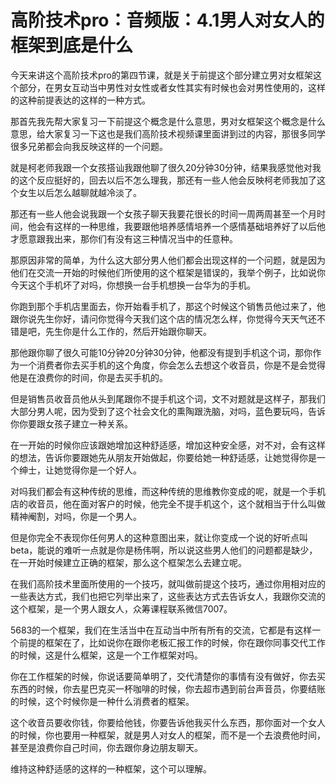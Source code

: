 # 高阶技术pro：音频版：4.1男人对女人的框架到底是什么

今天来讲这个高阶技术pro的第四节课，就是关于前提这个部分建立男对女框架这个部分，在男女互动当中男性对女性或者女性其实有时候也会对男性使用的，这样的这种前提表达的这样的一种方式。

那首先我先帮大家复习一下前提这个概念是什么意思，男对女框架这个概念是什么意思，给大家复习一下这也是我们高阶技术视频课里面讲到过的内容，那很多同学很多兄弟都会向我反映这样的一个问题。

就是柯老师我跟一个女孩搭讪我跟他聊了很久20分钟30分钟，结果我感觉他对我的这个反应挺好的，回去以后不怎么理我，那还有一些人他会反映柯老师我加了这个女生以后怎么越聊就越冷淡了。

那还有一些人他会说我跟一个女孩子聊天我要花很长的时间一周两周甚至一个月时间，他会有这样的一种思维，我要跟他培养感情培养一个感情基础培养好了以后他才愿意跟我出来，那你们有没有这三种情况当中的任意种。

那原因非常的简单，为什么这大部分男人他们都会出现这样的一个问题，就是因为他们在交流一开始的时候他们所使用的这个框架是错误的，我举个例子，比如说你今天这个手机坏了对吗，你想换一台手机想换一台华为的手机。

你跑到那个手机店里面去，你开始看手机了，那这个时候这个销售员他过来了，他跟你说先生你好，请问你觉得今天我们这个店的情况怎么样，你觉得今天天气还不错是吧，先生你是什么工作的，然后开始跟你聊天。

那他跟你聊了很久可能10分钟20分钟30分钟，他都没有提到手机这个词，那你作为一个消费者你去买手机的这个角度，你会怎么去想这个收音员，你是不是会觉得他是在浪费你的时间，你是去买手机的。

但是销售员收音员他从头到尾跟你不提手机这个词，文不对题就是这样子，那我们大部分男人呢，因为受到了这个社会文化的熏陶跟洗脑，对吗，蓝色要玩吗，告诉你你要跟女孩子建立一种关系。

在一开始的时候你应该跟她增加这种舒适感，增加这种安全感，对不对，会有这样的想法，告诉你要跟她先从朋友开始做起，你要给她一种舒适感，让她觉得你是一个绅士，让她觉得你是一个好人。

对吗我们都会有这种传统的思维，而这种传统的思维教你变成的呢，就是一个手机店的收音员，他在面对客户的时候，他完全不提手机这个，这个就相当于什么叫做精神阉割，对吗，你是一个男人。

但是你完全不表现你任何男人的这种意图出来，就让你变成一个说的好听点叫beta，能说的难听一点就是你是杨伟啊，所以说这些男人他们的问题都是缺少，在一开始时候建立正确的框架，那么这个框架怎么去建立呢。

在我们高阶技术里面所使用的一个技巧，就叫做前提这个技巧，通过你用相对应的一些表达方式，我们也把它列举出来了，这些表达方式去告诉女人，我跟你交流的这个框架，是一个男人跟女人，众筹课程联系微信7007。

5683的一个框架，我们在生活当中在互动当中所有所有的交流，它都是有这样一个前提的框架在了，比如说你在跟你老板汇报工作的时候，你在跟你同事交代工作的时候，这是什么框架，这是一个工作框架对吗。

你在工作框架的时候，你说话要简单明了，交代清楚你的事情有没有做好，你去买东西的时候，你去星巴克买一杯咖啡的时候，你去超市遇到前台声音员，你要结账的时候，这个时候你是一种什么消费者的框架。

这个收音员要收你钱，你要给他钱，你要告诉他我买什么东西，那你面对一个女人的时候，你也要用一种框架，就是男人对女人的框架，而不是一个去浪费他时间，甚至是浪费你自己时间，你去跟你身边朋友聊天。

维持这种舒适感的这样的一种框架，这个可以理解。